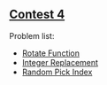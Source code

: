 <h2><a href="https://leetcode.com/contest/leetcode-weekly-contest-4/">Contest 4</a></h2>
<p>
Problem list:
<ul>
<li><a href="./rotate_function.md">Rotate Function</a></li>
<li><a href="./integer_replacement.md">Integer Replacement</a></li>
<li><a href="./random_pick_index.md">Random Pick Index</a></li>
</ul>
</p>
